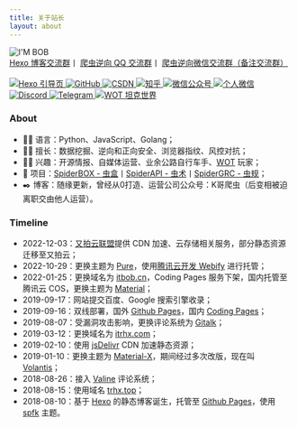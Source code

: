 ```yaml
---
title: 关于站长
layout: about
---
```


<img class="nofancybox" src="https://static.spiderapi.cn/itbob/images/about/bob.jpg" alt="I'M BOB"/>
<br>
<!-- <div class="text-roll">
    <p>
        <span>ITBOB ● 鲍勃</span>
    </p>
</div> -->

<div class="group">
    <a href="https://static.spiderapi.cn/public/images/info/qq_group_hexo1.jpg" title="点击扫码加入 Hexo 博客交流群">Hexo 博客交流群</a>丨
    <a href="https://static.spiderapi.cn/public/images/info/qq_group_spider1.jpg" title="点击扫码加入爬虫逆向 QQ 交流群">爬虫逆向 QQ 交流群</a>丨
    <a href="https://static.spiderapi.cn/public/images/info/wechat.jpg" title="点击扫码加入爬虫逆向微信交流群（备注交流群）">爬虫逆向微信交流群（备注交流群）</a>
</div>
<br>

<div class="contact">
    <a href="https://itbob.cn/" title="Hexo 引导页">
        <img class="nofancybox" src="https://static.spiderapi.cn/public/images/logo/hexo_48x48.png" alt="Hexo 引导页"/>
    </a>
    <a href="https://github.com/TRHX" title="GitHub">
        <img class="nofancybox" src="https://static.spiderapi.cn/public/images/logo/github_48x48.png" alt="GitHub"/>
    </a>
    <a href="https://itrhx.blog.csdn.net/?type=blog" title="CSDN">
        <img class="nofancybox" src="https://static.spiderapi.cn/public/images/logo/csdn_48x48.png" alt="CSDN"/>
    </a>
    <a href="https://www.zhihu.com/people/itrhx" title="知乎">
        <img class="nofancybox" src="https://static.spiderapi.cn/public/images/logo/zhihu_48x48.png" alt="知乎"/>
    </a>
    <a href="https://static.spiderapi.cn/public/images/info/spider_skill_green.png" title="微信公众号">
        <img class="nofancybox" src="https://static.spiderapi.cn/public/images/logo/mpweixin_48x48.png" alt="微信公众号"/>
    </a>
    <a href="https://static.spiderapi.cn/public/images/info/wechat.jpg" title="个人微信">
        <img class="nofancybox weixin" src="https://static.spiderapi.cn/public/images/logo/wechat_48x48.png" alt="个人微信"/>
    </a>
    <a href="http://discordapp.com/users/1124152819423920188" title="Discord">
        <img class="nofancybox" src="https://static.spiderapi.cn/public/images/logo/discord_48x48.png" alt="Discord"/>
    </a>
    <a href="https://t.me/WUKSEC" title="Telegram">
        <img class="nofancybox" src="https://static.spiderapi.cn/public/images/logo/telegram_48x48.png" alt="Telegram"/>
    </a>
    <a href="https://wotgame.cn/zh-cn/community/accounts/7050733952-%E8%88%92%E5%B0%8F%E5%85%8B%E4%B8%8E%E8%B4%9D%E5%B0%8F%E5%A1%94/" title="WOT 坦克世界">
        <img class="nofancybox" src="https://static.spiderapi.cn/public/images/logo/wot_48x48.png" alt="WOT 坦克世界"/>
    </a>
</div>

### About

- 👨‍💻 语言：Python、JavaScript、Golang；
- 👨‍🎓 擅长：数据挖掘、逆向和正向安全、浏览器指纹、风控对抗；
- 🚴‍♀️ 兴趣：开源情报、自媒体运营、业余公路自行车手、[WOT](https://wot.360.cn/) 玩家；
- 💾 项目：[SpiderBOX - 虫盒](https://spiderbox.cn/)丨[SpiderAPI - 虫术](https://spiderapi.cn/)丨[SpiderGRC - 虫规](https://spidergrc.cn/)；
- ✒️ 博客：随缘更新，曾经从0打造、运营公司公众号：K哥爬虫（后变相被迫离职交由他人运营）。

<!-- ### Contact -->

<!-- <font color='red'>**爬虫逆向微信交流群：添加微信 IT-BOB**</font> -->


### Timeline

- 2022-12-03：[又拍云联盟](https://www.upyun.com/league)提供 CDN 加速、云存储相关服务，部分静态资源迁移至又拍云；
- 2022-10-29：更换主题为 [Pure](https://github.com/renbaoshuo/hexo-theme-pure)，使用[腾讯云开发 Webify](https://webify.cloudbase.net/) 进行托管；
- 2022-01-25：更换域名为 [itbob.cn](https://www.itbob.cn/)，Coding Pages 服务下架，国内托管至腾讯云 COS，更换主题为 [Material](https://github.com/bollnh/hexo-theme-material)；
- 2019-09-17：网站提交百度、Google 搜索引擎收录；
- 2019-09-16：双线部署，国外 [Github Pages](https://pages.github.com/)，国内 [Coding Pages](https://coding.net/)；
- 2019-08-07：受漏洞攻击影响，更换评论系统为 [Gitalk](https://gitalk.github.io/)；
- 2019-03-12：更换域名为 [itrhx.com](https://www.itrhx.com/)；
- 2019-02-10：使用 [jsDelivr](https://www.jsdelivr.com/) CDN 加速静态资源；
- 2019-01-10：更换主题为 [Material-X](https://github.com/xaoxuu/hexo-theme-material-x)，期间经过多次改版，现在叫 [Volantis](https://github.com/volantis-x/hexo-theme-volantis)；
- 2018-08-26：接入 [Valine](https://valine.js.org/) 评论系统；
- 2018-08-15：使用域名 [trhx.top](trhx.top)；
- 2018-08-10：基于 [Hexo](https://hexo.io/) 的静态博客诞生，托管至 [Github Pages](https://pages.github.com/)，使用 [spfk](https://github.com/luuman/hexo-theme-spfk) 主题。

<!-- ### Tips

- **<font color=red>想要查看或发布评论，请确保您的网络能正常访问 [Github](https://github.com/)；</font>**
- **<font color=red>由于评论调用的是 Github 的 Issues 功能，您参与评论后，有新评论也会邮件通知您，不想收到通知请前往 [Issues](https://github.com/TRHX/TRHX.github.io/issues) 页面取消通知。</font>** -->

